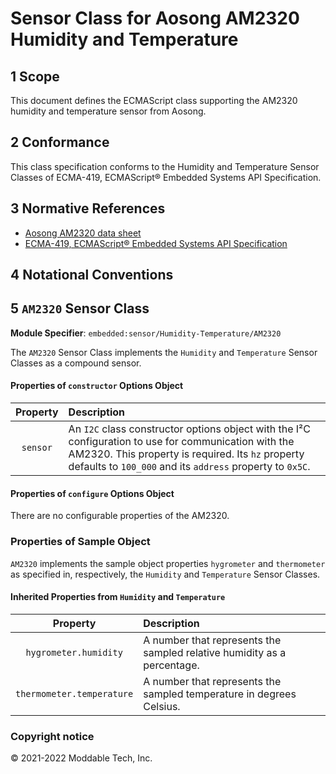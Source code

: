 
# Sensor Class for Aosong AM2320 Humidity and Temperature

## 1 Scope

This document defines the ECMAScript class supporting the AM2320 humidity and temperature sensor from Aosong.

## 2 Conformance

This class specification conforms to the Humidity and Temperature Sensor Classes of ECMA-419, ECMAScript® Embedded Systems API Specification.

## 3 Normative References

- [Aosong AM2320 data sheet](http://www.datasheet-pdf.com/PDF/AM2320-Datasheet-Aosong-952504)
- [ECMA-419, ECMAScript® Embedded Systems API Specification](https://419.ecma-international.org)

## 4 Notational Conventions

## 5 `AM2320` Sensor Class

**Module Specifier**: `embedded:sensor/Humidity-Temperature/AM2320`

The `AM2320` Sensor Class implements the `Humidity` and `Temperature` Sensor Classes as a compound sensor.

#### Properties of `constructor` Options Object

| Property | Description |
| :---: | :--- |
| `sensor` | An `I2C` class constructor options object with the I²C configuration to use for communication with the AM2320. This property is required. Its `hz` property defaults to `100_000` and its `address` property to `0x5C`.


#### Properties of `configure` Options Object

There are no configurable properties of the AM2320.

### Properties of Sample Object

`AM2320` implements the sample object properties `hygrometer` and `thermometer` as specified in, respectively, the `Humidity` and `Temperature` Sensor Classes.

#### Inherited Properties from `Humidity` and `Temperature`

| Property | Description |
| :---: | :--- |
| `hygrometer.humidity` | A number that represents the sampled relative humidity as a percentage.
| `thermometer.temperature` | A number that represents the sampled temperature in degrees Celsius.

### Copyright notice

© 2021-2022 Moddable Tech, Inc.

